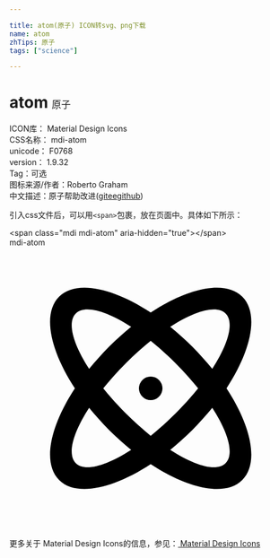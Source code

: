 ```yaml
---

title: atom(原子) ICON转svg、png下载
name: atom
zhTips: 原子
tags: ["science"]

---
```


# atom  <small style="font-size: 60%;font-weight: 100">原子</small>


<div class="detail-page">
<p>
<span>
ICON库：
<span class="badge-secondary badge">Material Design Icons</span> 
</span>
<br/>
<span>
CSS名称：
<span class="badge-secondary badge">mdi-atom</span> 
</span>
<br/>
<span>
unicode：
<span class="badge-secondary badge">F0768</span> 
<copy-btn content='F0768' btn-title=""></copy-btn>
<copy-btn :content='String.fromCodePoint(parseInt("F0768", 16))' btn-title="复制U"></copy-btn>
</span>
<br/>
<span>
version：
<span class="badge-secondary badge">1.9.32</span> 
</span><br/><span>Tag：<span class="badge-light badge"><router-link to="/tags/science.html">可选</router-link></span></span>
<br/>
<span>图标来源/作者：<span class="badge-light badge">Roberto Graham</span></span> 
<br/>
<span class="zh-detail">中文描述：<span class="badge-primary badge">原子</span><span class="help-link"><span>帮助改进</span>(<a href="https://gitee.com/liuwave/icon-helper/edit/master/json/material/atom.json" target="_blank" rel="noopener noreferrer">gitee</a><a href="https://github.com/liuwave/icon-helper/edit/master/json/material/atom.json" target="_blank" rel="noopener noreferrer">github</a></span>)</span><br/>
</p>
</div>
<div class="alert alert-dark">
  <i class="mdi mdi-atom mdi-48px"></i>
  <i class="mdi mdi-atom mdi-36px"></i>
  <i class="mdi mdi-atom mdi-24px"></i>
  <i class="mdi mdi-atom mdi-18px"></i>
</div>
<div>
  <p>引入css文件后，可以用<code>&lt;span&gt;</code>包裹，放在页面中。具体如下所示：    
  </p>
  <div class="alert alert-primary" style="font-size: 14px">
    &lt;span class="mdi mdi-atom" aria-hidden="true"&gt;&lt;/span&gt;
    <copy-btn content='<span class="mdi mdi-atom" aria-hidden="true"></span>'></copy-btn>
  </div>
  <div class="alert alert-secondary">
    <i class="mdi mdi-atom"
    style="font-size: 24px"
    aria-hidden="true"></i> mdi-atom
    <copy-btn content="mdi-atom" btn-title="复制图标名称"></copy-btn>
  </div>
</div>
<div id="svg" class="svg-wrap">
<svg xmlns="http://www.w3.org/2000/svg" viewBox="0 0 24 24"><path d="M12,11A1,1 0 0,1 13,12A1,1 0 0,1 12,13A1,1 0 0,1 11,12A1,1 0 0,1 12,11M4.22,4.22C5.65,2.79 8.75,3.43 12,5.56C15.25,3.43 18.35,2.79 19.78,4.22C21.21,5.65 20.57,8.75 18.44,12C20.57,15.25 21.21,18.35 19.78,19.78C18.35,21.21 15.25,20.57 12,18.44C8.75,20.57 5.65,21.21 4.22,19.78C2.79,18.35 3.43,15.25 5.56,12C3.43,8.75 2.79,5.65 4.22,4.22M15.54,8.46C16.15,9.08 16.71,9.71 17.23,10.34C18.61,8.21 19.11,6.38 18.36,5.64C17.62,4.89 15.79,5.39 13.66,6.77C14.29,7.29 14.92,7.85 15.54,8.46M8.46,15.54C7.85,14.92 7.29,14.29 6.77,13.66C5.39,15.79 4.89,17.62 5.64,18.36C6.38,19.11 8.21,18.61 10.34,17.23C9.71,16.71 9.08,16.15 8.46,15.54M5.64,5.64C4.89,6.38 5.39,8.21 6.77,10.34C7.29,9.71 7.85,9.08 8.46,8.46C9.08,7.85 9.71,7.29 10.34,6.77C8.21,5.39 6.38,4.89 5.64,5.64M9.88,14.12C10.58,14.82 11.3,15.46 12,16.03C12.7,15.46 13.42,14.82 14.12,14.12C14.82,13.42 15.46,12.7 16.03,12C15.46,11.3 14.82,10.58 14.12,9.88C13.42,9.18 12.7,8.54 12,7.97C11.3,8.54 10.58,9.18 9.88,9.88C9.18,10.58 8.54,11.3 7.97,12C8.54,12.7 9.18,13.42 9.88,14.12M18.36,18.36C19.11,17.62 18.61,15.79 17.23,13.66C16.71,14.29 16.15,14.92 15.54,15.54C14.92,16.15 14.29,16.71 13.66,17.23C15.79,18.61 17.62,19.11 18.36,18.36Z" /></svg>
</div>
<detail full-name='mdi-atom'></detail>
    
<div><p>更多关于 Material Design Icons的信息，参见：<a target="_blank" href="https://iconhelper.cn/material.html"> Material Design Icons</a>
</p></div>

